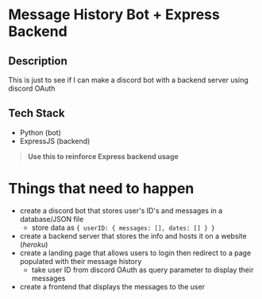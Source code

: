 # Message History Bot + Express Backend

## Description

This is just to see if I can make a discord bot with a backend server using discord OAuth

## Tech Stack
- Python (bot)
- ExpressJS (backend)

> **Use this to reinforce Express backend usage**

# Things that need to happen

- create a discord bot that stores user's ID's and messages in a database/JSON file
    - store data as ```{ userID: { messages: [], dates: [] } }```
- create a backend server that stores the info and hosts it on a website (*heroku*)
- create a landing page that allows users to login then redirect to a page populated with their message history
    - take user ID from discord OAuth as query parameter to display their messages
- create a frontend that displays the messages to the user